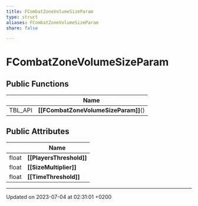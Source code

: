 ```yaml
---
title: FCombatZoneVolumeSizeParam
type: struct
aliases: FCombatZoneVolumeSizeParam
share: false

---
```


# FCombatZoneVolumeSizeParam





## Public Functions

|                | Name           |
| -------------- | -------------- |
| TBL_API | **[[FCombatZoneVolumeSizeParam]]**() |

## Public Attributes

|                | Name           |
| -------------- | -------------- |
| float | **[[PlayersThreshold]]**  |
| float | **[[SizeMultiplier]]**  |
| float | **[[TimeThreshold]]**  |

-------------------------------

Updated on 2023-07-04 at 02:31:01 +0200
